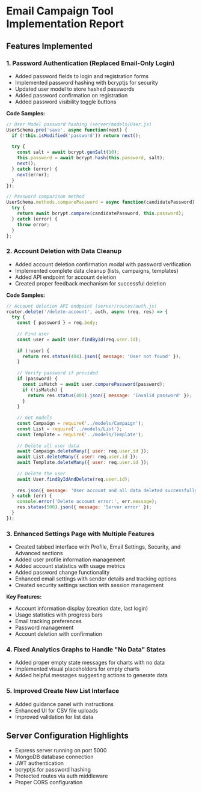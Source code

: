 # Email Campaign Tool Implementation Report

## Features Implemented

### 1. Password Authentication (Replaced Email-Only Login)
- Added password fields to login and registration forms
- Implemented password hashing with bcryptjs for security
- Updated user model to store hashed passwords
- Added password confirmation on registration
- Added password visibility toggle buttons

**Code Samples:**
```javascript
// User Model password hashing (server/models/User.js)
UserSchema.pre('save', async function(next) {
  if (!this.isModified('password')) return next();
  
  try {
    const salt = await bcrypt.genSalt(10);
    this.password = await bcrypt.hash(this.password, salt);
    next();
  } catch (error) {
    next(error);
  }
});

// Password comparison method
UserSchema.methods.comparePassword = async function(candidatePassword) {
  try {
    return await bcrypt.compare(candidatePassword, this.password);
  } catch (error) {
    throw error;
  }
};
```

### 2. Account Deletion with Data Cleanup
- Added account deletion confirmation modal with password verification
- Implemented complete data cleanup (lists, campaigns, templates)
- Added API endpoint for account deletion
- Created proper feedback mechanism for successful deletion

**Code Samples:**
```javascript
// Account deletion API endpoint (server/routes/auth.js)
router.delete('/delete-account', auth, async (req, res) => {
  try {
    const { password } = req.body;
    
    // Find user
    const user = await User.findById(req.user.id);
    
    if (!user) {
      return res.status(404).json({ message: 'User not found' });
    }
    
    // Verify password if provided
    if (password) {
      const isMatch = await user.comparePassword(password);
      if (!isMatch) {
        return res.status(401).json({ message: 'Invalid password' });
      }
    }
    
    // Get models
    const Campaign = require('../models/Campaign');
    const List = require('../models/List');
    const Template = require('../models/Template');
    
    // Delete all user data
    await Campaign.deleteMany({ user: req.user.id });
    await List.deleteMany({ user: req.user.id });
    await Template.deleteMany({ user: req.user.id });
    
    // Delete the user
    await User.findByIdAndDelete(req.user.id);
    
    res.json({ message: 'User account and all data deleted successfully' });
  } catch (err) {
    console.error('Delete account error:', err.message);
    res.status(500).json({ message: 'Server error' });
  }
});
```

### 3. Enhanced Settings Page with Multiple Features
- Created tabbed interface with Profile, Email Settings, Security, and Advanced sections
- Added user profile information management
- Added account statistics with usage metrics
- Added password change functionality
- Enhanced email settings with sender details and tracking options
- Created security settings section with session management

**Key Features:**
- Account information display (creation date, last login)
- Usage statistics with progress bars
- Email tracking preferences
- Password management
- Account deletion with confirmation

### 4. Fixed Analytics Graphs to Handle "No Data" States
- Added proper empty state messages for charts with no data
- Implemented visual placeholders for empty charts
- Added helpful messages suggesting actions to generate data

### 5. Improved Create New List Interface
- Added guidance panel with instructions
- Enhanced UI for CSV file uploads
- Improved validation for list data

## Server Configuration Highlights
- Express server running on port 5000
- MongoDB database connection
- JWT authentication
- bcryptjs for password hashing
- Protected routes via auth middleware
- Proper CORS configuration